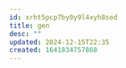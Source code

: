 ```yaml
---
id: xrht5pcp7by0y9l4xyh8sod
title: gen
desc: ""
updated: 2024-12-15T22:35
created: 1641834757868
---
```


